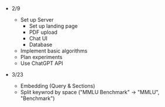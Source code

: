 - 2/9
    - Set up Server
        - Set up landing page
        - PDF upload
        - Chat UI
        - Database
    - Implement basic algorithms
    - Plan experiments
    - Use ChatGPT API

- 3/23
    - Embedding (Query & Sections)
    - Split keywrod by space ("MMLU Benchmark" -> "MMLU", "Benchmark")
